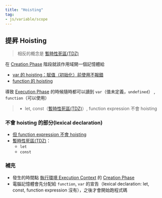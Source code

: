 ```yaml
---
title: "Hoisting"
tag: 
- js/variable/scope
---
```

## 提昇 Hoisting
>相反的概念是 [暫時性死區(TDZ)](暫時性死區(TDZ).md)

在 [Creation Phase](Creation%20Phase.md) 階段就該作用域開一個記憶體給
- [var 的 hoisting：賦值（初始化）前使用不報錯](var%20的%20hoisting：賦值（初始化）前使用不報錯.md)
- [function 的 hoisting](function%20的%20hoisting.md)

導致 [Execution Phase](Execution%20Phase.md) 的時候隨時都可以讀到 `var`（值未定義，`undefined`） , `function`（可以使用）


> - let, const（[暫時性死區(TDZ)](暫時性死區(TDZ).md)）, function expression 不會 hoisting


### 不會 hoisting 的部分(lexical declaration)
- [但 function expression 不會 hoisting](但%20function%20expression%20不會%20hoisting.md)
- [暫時性死區(TDZ)](暫時性死區(TDZ).md)：
	- `let`
	- `const`




### 補充
- 發生的時間點 [執行環境 Execution Context](執行環境%20Execution%20Context.md) 的 [Creation Phase](Creation%20Phase.md)
- 電腦記憶體會先分配給 `function`, `var` 的宣告（lexical declaration: let, const, function expression 沒有），之後才會開始跑程式碼

